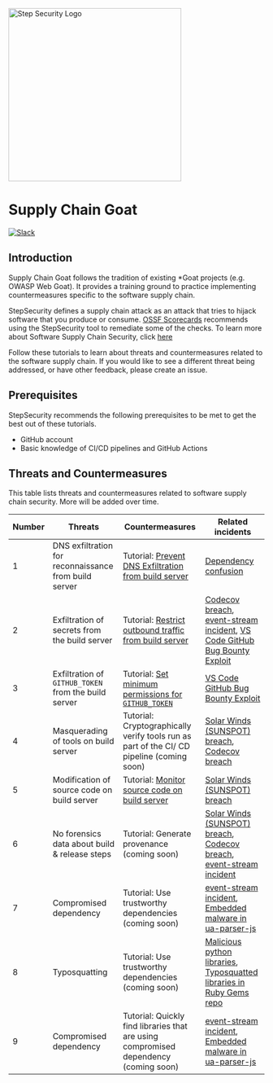<p align="left">
  <img src="https://raw.githubusercontent.com/step-security/supply-chain-goat/main/images/Logo.png" alt="Step Security Logo" width="340">
</p>

# Supply Chain Goat

[![Slack](https://img.shields.io/badge/Join%20the%20Community-Slack-blue)](https://join.slack.com/t/stepsecuritygroup/shared_invite/zt-11q5o2icy-9xuW51dJWQffFVl3DX98BQ)

## Introduction

Supply Chain Goat follows the tradition of existing *Goat projects (e.g. OWASP Web Goat). It provides a training ground to practice implementing countermeasures specific to the software supply chain. 

StepSecurity defines a supply chain attack as an attack that tries to hijack software that you produce or consume. [OSSF Scorecards](https://github.com/ossf/scorecard) recommends using the StepSecurity tool to remediate some of the checks. To learn more about Software Supply Chain Security, click [here](https://github.com/step-security/supply-chain-goat/blob/main/SoftwareSupplyChain.md)

Follow these tutorials to learn about threats and countermeasures related to the software supply chain. If you would like to see a different threat being addressed, or have other feedback, please create an issue. 


## Prerequisites

StepSecurity recommends the following prerequisites to be met to get the best out of these tutorials.
* GitHub account
* Basic knowledge of CI/CD pipelines and GitHub Actions

## Threats and Countermeasures

This table lists threats and countermeasures related to software supply chain security. More will be added over time. 

Number | Threats  | Countermeasures  | Related incidents
-------|--------- |------------------|----------------
1      |DNS exfiltration for reconnaissance from build server | Tutorial: [Prevent DNS Exfiltration from build server](DNSExfiltration.md) | [Dependency confusion](https://medium.com/@alex.birsan/dependency-confusion-4a5d60fec610)
2      |Exfiltration of secrets from the build server | Tutorial: [Restrict outbound traffic from build server](https://github.com/step-security/supply-chain-goat/blob/main/RestrictOutboundTraffic.md) | [Codecov breach](https://about.codecov.io/security-update/), [event-stream incident](https://blog.npmjs.org/post/180565383195/details-about-the-event-stream-incident.html), [VS Code GitHub Bug Bounty Exploit](https://www.bleepingcomputer.com/news/security/heres-how-a-researcher-broke-into-microsoft-vs-codes-github/)
3      |Exfiltration of `GITHUB_TOKEN` from the build server | Tutorial: [Set minimum permissions for `GITHUB_TOKEN`](https://github.com/step-security/supply-chain-goat/blob/main/MinimumTokenPermissions.md)| [VS Code GitHub Bug Bounty Exploit](https://www.bleepingcomputer.com/news/security/heres-how-a-researcher-broke-into-microsoft-vs-codes-github/)
4      |Masquerading of tools on build server | Tutorial: Cryptographically verify tools run as part of the CI/ CD pipeline (coming soon)  | [Solar Winds (SUNSPOT) breach](http://crowdstrike.com/blog/sunspot-malware-technical-analysis/), [Codecov breach](https://about.codecov.io/security-update/)
5      |Modification of source code on build server | Tutorial: [Monitor source code on build server](https://github.com/step-security/supply-chain-goat/blob/main/MonitorSourceCode.md)  | [Solar Winds (SUNSPOT) breach](http://crowdstrike.com/blog/sunspot-malware-technical-analysis/)
6      |No forensics data about build & release steps | Tutorial: Generate provenance (coming soon)  | [Solar Winds (SUNSPOT) breach](http://crowdstrike.com/blog/sunspot-malware-technical-analysis/), [Codecov breach](https://about.codecov.io/security-update/), [event-stream incident](https://blog.npmjs.org/post/180565383195/details-about-the-event-stream-incident.html)
7      |Compromised dependency | Tutorial: Use trustworthy dependencies (coming soon)  | [event-stream incident](https://blog.npmjs.org/post/180565383195/details-about-the-event-stream-incident.html), [Embedded malware in ua-parser-js](https://github.com/advisories/GHSA-pjwm-rvh2-c87w)
8      |Typosquatting | Tutorial: Use trustworthy dependencies (coming soon)  | [Malicious python libraries](https://www.zdnet.com/article/two-malicious-python-libraries-removed-from-pypi/), [Typosquatted libraries in Ruby Gems repo](https://thehackernews.com/2020/04/rubygem-typosquatting-malware.html)
9      |Compromised dependency | Tutorial: Quickly find libraries that are using compromised dependency (coming soon)  | [event-stream incident](https://blog.npmjs.org/post/180565383195/details-about-the-event-stream-incident.html), [Embedded malware in ua-parser-js](https://github.com/advisories/GHSA-pjwm-rvh2-c87w)
